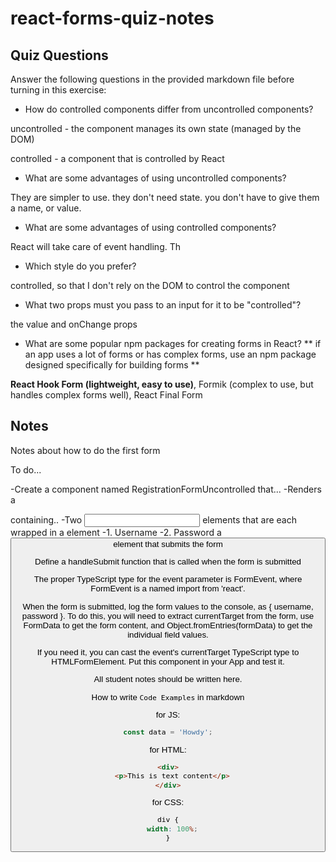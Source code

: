 # react-forms-quiz-notes

## Quiz Questions

Answer the following questions in the provided markdown file before turning in this exercise:

- How do controlled components differ from uncontrolled components?

uncontrolled - the component manages its own state (managed by the DOM)

controlled - a component that is controlled by React

- What are some advantages of using uncontrolled components?

They are simpler to use. they don't need state. you don't have to give them a name, or value.

- What are some advantages of using controlled components?

React will take care of event handling. Th

- Which style do you prefer?

controlled, so that I don't rely on the DOM to control the component

- What two props must you pass to an input for it to be "controlled"?

the value and onChange props

- What are some popular npm packages for creating forms in React?
  ** if an app uses a lot of forms or has complex forms, use an npm package designed specifically for building forms **

**React Hook Form (lightweight, easy to use)**,
Formik (complex to use, but handles complex forms well),
React Final Form

## Notes

Notes about how to do the first form

To do...

-Create a component named RegistrationFormUncontrolled that...
-Renders a <form> containing..
-Two <input> elements that are each wrapped in a <label> element
-1. Username
-2. Password
a <button> element that submits the form

Define a handleSubmit function that is called when the form is submitted

The proper TypeScript type for the event parameter is FormEvent<HTMLFormElement>, where FormEvent is a named import from 'react'.

When the form is submitted, log the form values to the console, as { username, password }. To do this, you will need to extract currentTarget from the form, use FormData to get the form content, and Object.fromEntries(formData) to get the individual field values.

If you need it, you can cast the event's currentTarget TypeScript type to HTMLFormElement.
Put this component in your App and test it.

All student notes should be written here.

How to write `Code Examples` in markdown

for JS:

```javascript
const data = 'Howdy';
```

for HTML:

```html
<div>
  <p>This is text content</p>
</div>
```

for CSS:

```css
div {
  width: 100%;
}
```
